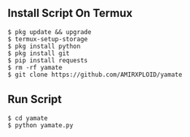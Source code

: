 ## Install Script On Termux
```
$ pkg update && upgrade  
$ termux-setup-storage  
$ pkg install python  
$ pkg install git  
$ pip install requests  
$ rm -rf yamate
$ git clone https://github.com/AMIRXPLOID/yamate 
```
## Run Script
```
$ cd yamate
$ python yamate.py  
```
